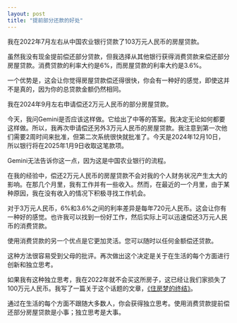 ```yaml
---
layout: post
title: "提前部分还款的好处"
---
```


我在2022年7月左右从中国农业银行贷款了103万元人民币的房屋贷款。

虽然我没有现金提前偿还部分贷款，但我选择从其他银行获得消费贷款来偿还部分房屋贷款。消费贷款的利率大约是6%，而房屋贷款的利率大约是3.6%。

一个优势是，这会让你觉得房屋贷款偿还得很快，你会有一种好的感觉，即使这并不是真的，因为你的总贷款金额仍然相同。

我在2024年9月左右申请偿还2万元人民币的部分房屋贷款。

今天，我问Gemini是否应该这样做。它给出了中等的答案。我决定无论如何都要这样做。所以，我再次申请偿还另外3万元人民币的房屋贷款。我注意到第一次他们需要2周时间来批准，但第二次系统很快就批准了。今天是2024年12月10日，所以银行将在2025年1月9日收取这笔款项。

Gemini无法告诉你这一点，因为这是中国农业银行的流程。

在我的经验中，偿还2万元人民币的房屋贷款不会对我的个人财务状况产生太大的影响。在那几个月里，我有工作并有一些收入。然而，在最近的一个月里，由于某种原因，我在没有收入的情况下积极寻找工作机会。

对于3万元人民币，6%和3.6%之间的利率差异是每年720元人民币。这会让你有一种好的感觉。也许我可以找到一份好工作，然后实际上可以迅速偿还3万元人民币的消费贷款。

使用消费贷款的另一个优点是它更加灵活。您可以随时以任何金额偿还贷款。

这种方法很容易受到父母的批评。再次做出这个决定是关于在生活的每个方面进行创新和独立思考。

如果我有这种独立思考，我在2022年就不会买这所房子，这已经让我们家损失了100万元人民币。我写了一篇关于这个话题的文章，[《住房梦的终结》](./housing-end-zh)。

通过在生活的每个方面不跟随大多数人，你会获得独立思考。使用消费贷款提前偿还部分房屋贷款是小事；独立思考是大事。

